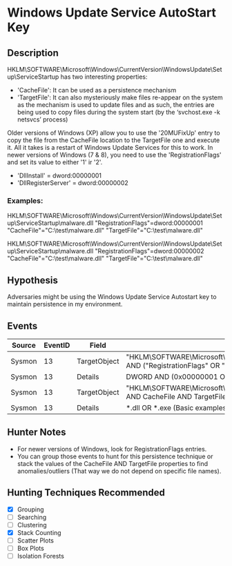 # Windows Update Service AutoStart Key
## Description
HKLM\SOFTWARE\Microsoft\Windows\CurrentVersion\WindowsUpdate\Setup\ServiceStartup has two interesting properties:
* 'CacheFile': It can be used as a persistence mechanism
* 'TargetFile': It can also mysteriously make files re-appear on the system as the mechanism is used to update files and as such, the entries are being used to copy files during the system start (by the ‘svchost.exe -k netsvcs’ process) 

Older versions of Windows (XP) allow you to use the '20MUFixUp' entry to copy the file from the CacheFile location to the TargetFile one and execute it. All it takes is a restart of Windows Update Services for this to work. In newer versions of Windows (7 & 8), you need to use the 'RegistrationFlags' and set its value to either '1' ir '2'.
* 'DllInstall' = dword:00000001
* 'DllRegisterServer' = dword:00000002

### Examples:
HKLM\SOFTWARE\Microsoft\Windows\CurrentVersion\WindowsUpdate\Setup\ServiceStartup\malware.dll
"RegistrationFlags"=dword:00000001
"CacheFile"="C:\\test\\malware.dll"
"TargetFile"="C:\\test\\malware.dll"

HKLM\SOFTWARE\Microsoft\Windows\CurrentVersion\WindowsUpdate\Setup\ServiceStartup\malware.dll
"RegistrationFlags"=dword:00000002
"CacheFile"="C:\\test\\malware.dll"
"TargetFile"="C:\\test\\malware.dll"


## Hypothesis
Adversaries might be using the Windows Update Service Autostart key to maintain persistence in my environment.


## Events

| Source | EventID | Field | Details | Reference | 
|--------|---------|-------|---------|-----------| 
| Sysmon | 13 | TargetObject | "HKLM\SOFTWARE\Microsoft\Windows\CurrentVersion\WindowsUpdate\Setup\ServiceStartup" AND ("RegistrationFlags" OR "20MUFixUp") | [@hexacorn](http://www.hexacorn.com/blog/2017/03/18/beyond-good-ol-run-key-part-60/) |
| Sysmon | 13 | Details | DWORD AND (0x00000001 OR 0x00000002) | [@hexacorn](http://www.hexacorn.com/blog/2017/03/18/beyond-good-ol-run-key-part-60/) |
| Sysmon | 13 | TargetObject | "HKLM\SOFTWARE\Microsoft\Windows\CurrentVersion\WindowsUpdate\Setup\ServiceStartup" AND CacheFile AND TargetFile | [@hexacorn](http://www.hexacorn.com/blog/2017/03/18/beyond-good-ol-run-key-part-60/) |
| Sysmon | 13 | Details | *.dll OR *.exe (Basic examples) | [@hexacorn](http://www.hexacorn.com/blog/2017/03/18/beyond-good-ol-run-key-part-60/) |


## Hunter Notes
* For newer versions of Windows, look for RegistrationFlags entries.
* You can group those events to hunt for this persistence technique or stack the values of the CacheFile AND TargetFile properties to find anomalies/outliers (That way we do not depend on specific file names).


## Hunting Techniques Recommended

- [x] Grouping
- [ ] Searching
- [ ] Clustering
- [x] Stack Counting
- [ ] Scatter Plots
- [ ] Box Plots
- [ ] Isolation Forests
